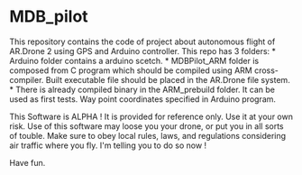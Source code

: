 MDB_pilot
=========
This repository contains the code of project about autonomous flight of AR.Drone 2 using GPS and Arduino controller.
This repo has 3 folders:
      * Arduino folder contains a arduino scetch.
      * MDBPilot_ARM folder is composed from C program which should be compiled using ARM cross-compiler. Built executable file should be placed in the AR.Drone file system.
      * There is already compiled binary in the ARM_prebuild folder. It can be used as first tests.
Way point coordinates specified in Arduino program.

This Software is ALPHA ! It is provided for reference only. Use it at
your own risk. Use of this software may loose you your drone, or put
you in all sorts of touble. Make sure to obey local rules, laws, and regulations
considering air traffic where you fly. I'm telling you to do so now !

Have fun.
